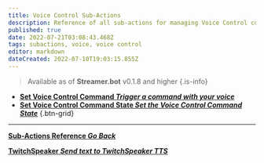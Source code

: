 ```yaml
---
title: Voice Control Sub-Actions
description: Reference of all sub-actions for managing Voice Control commands
published: true
date: 2022-07-21T03:08:43.468Z
tags: subactions, voice, voice control
editor: markdown
dateCreated: 2022-07-10T19:03:15.855Z
---
```


> Available as of **Streamer.bot** v0.1.8 and higher
{.is-info}

* [**Set Voice Control Command *Trigger a command with your voice***](/en/Sub-Actions/Set-Voice-Control-Command)
* [**Set Voice Control Command State *Set the Voice Control Command State***](/en/Sub-Actions/Set-Voice-Control-Command-State)
{.btn-grid}

---

<section class="btn-grid my-5">
    
  [<i class="mdi mdi-chevron-left"></i>**Sub-Actions Reference *Go Back***](/en/Sub-Actions)
  
  [<i class="mdi mdi-speaker text--twitch"></i> **TwitchSpeaker *Send text to TwitchSpeaker TTS***](/en/Sub-Actions/TwitchSpeaker/Speak)
  
</section>